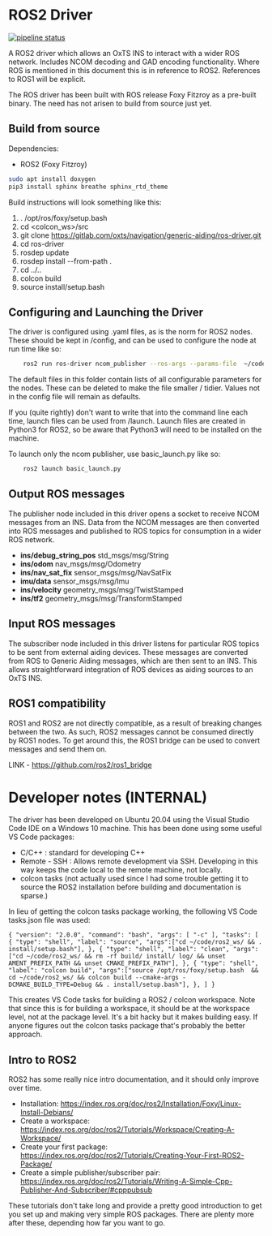 # ROS2 Driver

[![pipeline status](https://gitlab.com/oxts/navigation/generic-aiding/ros-driver/badges/master/pipeline.svg)](https://gitlab.com/oxts/navigation/generic-aiding/ros-driver/-/commits/master)

A ROS2 driver which allows an OxTS INS to interact with a wider ROS network. Includes NCOM decoding and GAD encoding functionality. Where ROS is mentioned in this document this is in reference to ROS2. References to ROS1 will be explicit.

The ROS driver has been built with ROS release Foxy Fitzroy as a pre-built binary. The need has not arisen to build from source just yet. 

## Build from source

Dependencies:

- ROS2 (Foxy Fitzroy)

```bash
sudo apt install doxygen
pip3 install sphinx breathe sphinx_rtd_theme
```

Build instructions will look something like this:

1. . /opt/ros/foxy/setup.bash
2. cd <colcon_ws>/src
3. git clone https://gitlab.com/oxts/navigation/generic-aiding/ros-driver.git
4. cd ros-driver
5. rosdep update
6. rosdep install --from-path .
7. cd ../..
8. colcon build
9. source install/setup.bash


## Configuring and Launching the Driver

The driver is configured using .yaml files, as is the norm for ROS2 nodes. These should be kept in /config, and can be used to configure the node at run time like so:

```bash
    ros2 run ros-driver ncom_publisher --ros-args --params-file  ~/code/ros2_ws/src/ros-driver/config/ncom_publisher_default_config.yaml
```

The default files in this folder contain lists of all configurable parameters for the nodes. These can be deleted to make the file smaller / tidier. Values not in the config file will remain as defaults.

If you (quite rightly) don't want to write that into the command line each time, launch files can be used from /launch. Launch files are created in Python3 for ROS2, so be aware that Python3 will need to be installed on the machine.

To launch only the ncom publisher, use basic_launch.py like so:

```bash
    ros2 launch basic_launch.py
```



## Output ROS messages

The publisher node included in this driver opens a socket to receive NCOM messages from an INS. Data from the NCOM messages are then converted into ROS messages and published to ROS topics for consumption in a wider ROS network.

- **ins/debug_string_pos** std_msgs/msg/String
- **ins/odom** nav_msgs/msg/Odometry
- **ins/nav_sat_fix** sensor_msgs/msg/NavSatFix
- **imu/data** sensor_msgs/msg/Imu
- **ins/velocity** geometry_msgs/msg/TwistStamped
- **ins/tf2** geometry_msgs/msg/TransformStamped


## Input ROS messages

The subscriber node included in this driver listens for particular ROS topics to be sent from external aiding devices. These messages are converted from ROS to Generic Aiding messages, which are then sent to an INS. This allows straightforward integration of ROS devices as aiding sources to an OxTS INS.

## ROS1 compatibility

ROS1 and ROS2 are not directly compatible, as a result of breaking changes between the two. As such, ROS2 messages cannot be consumed directly by ROS1 nodes. To get around this, the ROS1 bridge can be used to convert messages and send them on.

LINK - https://github.com/ros2/ros1_bridge



# Developer notes (INTERNAL)

The driver has been developed on Ubuntu 20.04 using the Visual Studio Code IDE on a Windows 10 machine. This has been done using some useful VS Code packages:

- C/C++ : standard for developing C++
- Remote - SSH : Allows remote development via SSH. Developing in this way keeps the code local to the remote machine, not locally.
- colcon tasks (not actually used since I had some trouble getting it to source the ROS2 installation before building and documentation is sparse.)

In lieu of getting the colcon tasks package working, the following VS Code tasks.json file was used:

`{
    "version": "2.0.0",
    "command": "bash",
    "args": [
        "-c"
    ],
    "tasks": [
        {
            "type": "shell",
            "label": "source",
            "args":["cd ~/code/ros2_ws/ && . install/setup.bash"],
        },
        {
            "type": "shell",
            "label": "clean",
            "args":["cd ~/code/ros2_ws/ && rm -rf build/ install/ log/ && unset AMENT_PREFIX_PATH && unset CMAKE_PREFIX_PATH"],
        },
        {
            "type": "shell",
            "label": "colcon build",
            "args":["source /opt/ros/foxy/setup.bash  && cd ~/code/ros2_ws/ && colcon build --cmake-args -DCMAKE_BUILD_TYPE=Debug && . install/setup.bash"],
        },
    ]
}`

This creates VS Code tasks for building a ROS2 / colcon workspace. Note that since this is for building a workspace, it should be at the workspace level, not at the package level. It's a bit hacky but it makes building easy. If anyone figures out the colcon tasks package that's probably the better approach.

## Intro to ROS2

ROS2 has some really nice intro documentation, and it should only improve over time. 

- Installation: https://index.ros.org/doc/ros2/Installation/Foxy/Linux-Install-Debians/
- Create a workspace: https://index.ros.org/doc/ros2/Tutorials/Workspace/Creating-A-Workspace/
- Create your first package: https://index.ros.org/doc/ros2/Tutorials/Creating-Your-First-ROS2-Package/
- Create a simple publisher/subscriber pair: https://index.ros.org/doc/ros2/Tutorials/Writing-A-Simple-Cpp-Publisher-And-Subscriber/#cpppubsub

These tutorials don't take long and provide a pretty good introduction to get you set up and making very simple ROS packages. There are plenty more after these, depending how far you want to go.
